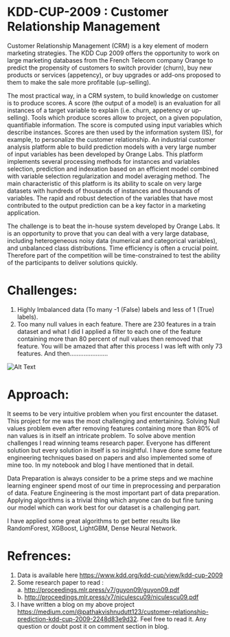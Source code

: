 # KDD-CUP-2009 : Customer Relationship Management

Customer Relationship Management (CRM) is a key element of modern marketing strategies. The KDD Cup 2009 offers the opportunity to work on large marketing databases from the French Telecom company Orange to predict the propensity of customers to switch provider (churn), buy new products or services (appetency), or buy upgrades or add-ons proposed to them to make the sale more profitable (up-selling).

The most practical way, in a CRM system, to build knowledge on customer is to produce scores. A score (the output of a model) is an evaluation for all instances of a target variable to explain (i.e. churn, appetency or up-selling). Tools which produce scores allow to project, on a given population, quantifiable information. The score is computed using input variables which describe instances. Scores are then used by the information system (IS), for example, to personalize the customer relationship. An industrial customer analysis platform able to build prediction models with a very large number of input variables has been developed by Orange Labs. This platform implements several processing methods for instances and variables selection, prediction and indexation based on an efficient model combined with variable selection regularization and model averaging method. The main characteristic of this platform is its ability to scale on very large datasets with hundreds of thousands of instances and thousands of variables. The rapid and robust detection of the variables that have most contributed to the output prediction can be a key factor in a marketing application.

The challenge is to beat the in-house system developed by Orange Labs. It is an opportunity to prove that you can deal with a very large database, including heterogeneous noisy data (numerical and categorical variables), and unbalanced class distributions. Time efficiency is often a crucial point. Therefore part of the competition will be time-constrained to test the ability of the participants to deliver solutions quickly.

# Challenges: 

1. Highly Imbalanced data (To many -1 (False) labels and less of 1 (True) labels). <br/>
2. Too many null values in each feature. There are 230 features in a train dataset and what I did I applied a filter to each one of the feature containing more than 80 percent of null values then removed that feature. You will be amazed that after this process I was left with only 73 features. And then......................<br/>

![Alt Text](https://tenor.com/view/pokemon-confused-psyduck-gif-5762799.gif) <br/>


# Approach:
 
It seems to be very intuitive problem when you first encounter the dataset. This project for me was the most challenging and entertaining. Solving Null values problem even after removing features containing more than 80% of nan values is in itself an intricate problem. To solve above mention challenges I read winning teams research paper. Everyone has different solution but every solution in itself is so insightful. I have done some feature engineering techniques based on papers and also implemented some of mine too. In my notebook and blog I have mentioned that in detail. 

Data Preparation is always consider to be a prime steps and we machine learning engineer spend most of our time in preprocessing and perparation of data. Feature Engineering is the most important part of data preparation. Applying algorithms is a trivial thing which anyone can do but fine tuning our model which can work best for our dataset is a challenging part. 

I have applied some great algorithms to get better results like RandomForest, XGBoost, LightGBM, Dense Neural Network.

# Refrences:
1. Data is available here https://www.kdd.org/kdd-cup/view/kdd-cup-2009 <br/>
2. Some research paper to read : <br/>
  a. http://proceedings.mlr.press/v7/guyon09/guyon09.pdf <br/>
  b. http://proceedings.mlr.press/v7/niculescu09/niculescu09.pdf <br/>
3. I have written a blog on my above project https://medium.com/@pathakvishnudutt123/customer-relationship-prediction-kdd-cup-2009-2248d83e9d32. Feel free to read it. Any question or doubt post it on comment section in blog.

